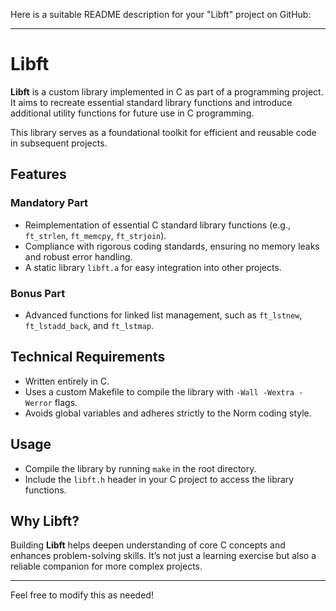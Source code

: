 Here is a suitable README description for your "Libft" project on GitHub:

---

# Libft

**Libft** is a custom library implemented in C as part of a programming project. It aims to recreate essential standard library functions and introduce additional utility functions for future use in C programming. 

This library serves as a foundational toolkit for efficient and reusable code in subsequent projects.

## Features

### Mandatory Part
- Reimplementation of essential C standard library functions (e.g., `ft_strlen`, `ft_memcpy`, `ft_strjoin`).
- Compliance with rigorous coding standards, ensuring no memory leaks and robust error handling.
- A static library `libft.a` for easy integration into other projects.

### Bonus Part
- Advanced functions for linked list management, such as `ft_lstnew`, `ft_lstadd_back`, and `ft_lstmap`.

## Technical Requirements
- Written entirely in C.
- Uses a custom Makefile to compile the library with `-Wall -Wextra -Werror` flags.
- Avoids global variables and adheres strictly to the Norm coding style.

## Usage
- Compile the library by running `make` in the root directory.
- Include the `libft.h` header in your C project to access the library functions.

## Why Libft?
Building **Libft** helps deepen understanding of core C concepts and enhances problem-solving skills. It’s not just a learning exercise but also a reliable companion for more complex projects.

---

Feel free to modify this as needed!